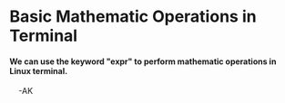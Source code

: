 <!-- Author: Aman Kumar -->
<!-- Created On : 015-09-2025 -->
<!-- This markdown file displays basic mathematic operations in linux terminal-->
<!---->
# Basic Mathematic Operations in Terminal

#### We can use the keyword "expr" to perform mathematic operations in Linux terminal.
![]()
![]()
![]()
![]()
-AK
<!---->
<!---->
<!-- End of File -->